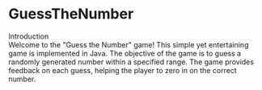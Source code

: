 # GuessTheNumber
Introduction
<br>
Welcome to the "Guess the Number" game! This simple yet entertaining game is implemented in Java. The objective of the game is to guess a randomly generated number within a specified range. The game provides feedback on each guess, helping the player to zero in on the correct number.


